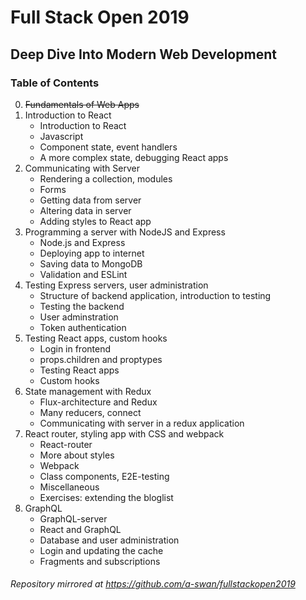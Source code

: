 # Full Stack Open 2019
## Deep Dive Into Modern Web Development

### Table of Contents
0. ~~Fundamentals of Web Apps~~
1. Introduction to React
    * Introduction to React
    * Javascript
    * Component state, event handlers
    * A more complex state, debugging React apps
2. Communicating with Server
    * Rendering a collection, modules
    * Forms
    * Getting data from server
    * Altering data in server
    * Adding styles to React app
3. Programming a server with NodeJS and Express
    * Node.js and Express
    * Deploying app to internet
    * Saving data to MongoDB
    * Validation and ESLint
4. Testing Express servers, user administration
    * Structure of backend application, introduction to testing
    * Testing the backend
    * User adminstration
    * Token authentication
5. Testing React apps, custom hooks
    * Login in frontend
    * props.children and proptypes
    * Testing React apps
    * Custom hooks
6. State management with Redux
    * Flux-architecture and Redux
    * Many reducers, connect
    * Communicating with server in a redux application
7. React router, styling app with CSS and webpack
    * React-router
    * More about styles
    * Webpack
    * Class components, E2E-testing
    * Miscellaneous
    * Exercises: extending the bloglist
8. GraphQL
    * GraphQL-server
    * React and GraphQL
    * Database and user administration
    * Login and updating the cache
    * Fragments and subscriptions

###### Repository mirrored at https://github.com/a-swan/fullstackopen2019
